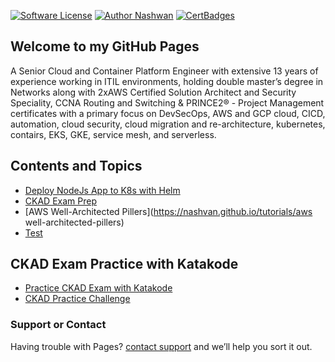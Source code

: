 [![Software License](https://img.shields.io/badge/license-MIT-brightgreen.svg?style=flat-square)](LICENSE)
[![Author Nashwan](https://img.shields.io/badge/Author-Nashwan-brightgreen.svg?style=flat-square)](https://github.com/nashvan)
[![CertBadges](https://img.shields.io/badge/CertBadges-ACSA,SCS,CCNA,ITIL,PRINCE2-brightgreen.svg?style=flat-square)](https://www.linkedin.com/in/nashwan-mustafa/)

## Welcome to my GitHub Pages

A Senior Cloud and Container Platform Engineer with extensive 13 years of experience working in ITIL environments, holding double master’s degree in Networks along with 2xAWS Certified Solution Architect and Security Speciality, CCNA Routing and Switching & PRINCE2® - Project Management certificates with a primary focus on DevSecOps, AWS and GCP cloud, CICD, automation, cloud security, cloud migration and re-architecture, kubernetes, contairs, EKS, GKE, service mesh, and serverless.


## Contents and Topics

- [Deploy NodeJs App to K8s with Helm](https://nashvan.github.io/tutorials/deploy-to-k8s-with-helm)
- [CKAD Exam Prep](https://nashvan.github.io/ckad)
- [AWS Well-Architected Pillers](https://nashvan.github.io/tutorials/aws well-architected-pillers)
- [Test](https://nashvan.github.io/tutorials/goreadme)


## CKAD Exam Practice with Katakode
- [Practice CKAD Exam with Katakode](https://www.katacoda.com/fabito/scenarios/ckad)
- [CKAD Practice Challenge](https://www.katacoda.com/liptanbiswas/courses/ckad-practice-challenges)


### Support or Contact
Having trouble with Pages? [contact support](https://nashvan.github.io/contact) and we’ll help you sort it out.
